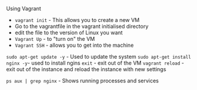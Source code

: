 Using Vagrant
- `vagrant init` - This allows you to create a new VM
- Go to the vagrantfile in the vagrant initialised directory
- edit the file to the version of Linux you want
- `Vagrant Up` - to "turn on" the VM
- `Vagrant SSH` - allows you to get into the machine

`sudo apt-get update -y` - Used to update the system
`sudo apt-get install nginx -y`- used to install ngins
`exit` - exit out of the VM
`vagrant reload` - exit out of the instance and reload the instance with new settings

`ps aux | grep nginx` - Shows running processes and services
